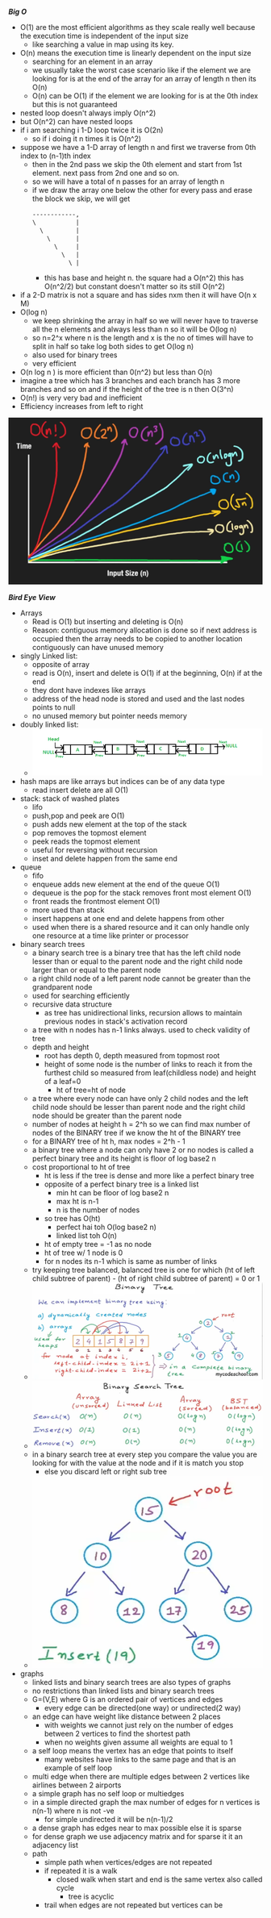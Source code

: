  ***Big O***
- O(1) are the most efficient algorithms as they scale really well because the execution time is independent of the input size
	- like searching a value in map using its key.
- O(n) means the execution time is linearly dependent on the input size
	- searching for an element in an array
	- we usually take the worst case scenario like if the element we are looking for is at the end of the array for an array of length n then its O(n)
	- O(n) can be O(1) if the element we are looking for is at the 0th index but this is not guaranteed
- nested loop doesn't always imply O(n^2) 
- but O(n^2) can have nested loops
- if i am searching i 1-D loop twice it is O(2n)
	- so if i doing it n times it is O(n^2)
- suppose we have a 1-D array of length n and first we traverse from 0th index to (n-1)th index
	- then in the 2nd pass we skip the 0th element and start from 1st element. next pass from 2nd one and so on.
	- so we will have a total of n passes for an array of length n
	- if we draw the array one below the other for every pass and erase the block we skip, we will get 
		```
		------------,
		\			|
		  \			|
			\		|
			  \		|
			    \   |
				  \ |
		```
		- this has base and height n. the square had a O(n^2) this has O(n^2/2) but constant doesn't matter so its still O(n^2)
- if a 2-D matrix is not a square and has sides nxm then it will have O(n x M) 
- O(log n)
	- we keep shrinking the array in half so we will never have to traverse all the n elements and always less than n so it will be O(log n)
	- so n=2^x where n is the length and x is the no of times will have to split in half so take log both sides to get O(log n)
	- also used for binary trees
	- very efficient
- O(n log n ) is more efficient than 0(n^2) but less than O(n)
- imagine a tree which has 3 branches and each branch has 3 more branches and so on and if the height of the tree is n then O(3^n)
- O(n!) is very very bad and inefficient
- Efficiency increases from left to right


![time vs input size](https://raw.githubusercontent.com/JayaswalPrateek/MyCSnotesForME/main/Attachments/Screenshot%20from%202023-01-21%2009-52-29.png)

***Bird Eye View***
- Arrays
	- Read is O(1) but inserting and deleting is O(n)
	- Reason: contiguous memory allocation is done so if next address is occupied then the array needs to be copied to another location contiguously
	can have unused memory
- singly Linked list:
	- opposite of array
	- read is O(n), insert and delete is O(1) if at the beginning, O(n) if at the end
	- they dont have indexes like arrays
	- address of the head node is stored and used and the last nodes points to null
	- no unused memory but pointer needs memory
- doubly linked list:
	- ![doubly linked list](https://raw.githubusercontent.com/JayaswalPrateek/MyCSnotesForME/main/Attachments/DLL1.png)
- hash maps are like arrays but indices can be of any data type
	- read insert delete are all O(1)
- stack: stack of washed plates
	- lifo
	- push,pop and peek are O(1)
	- push adds new element at the top of the stack
	- pop removes the topmost element
	- peek reads the topmost element
	- useful for reversing without recursion
	- inset and delete happen from the same end
- queue 
	- fifo
	- enqueue adds new element at the end of the queue O(1)
	- dequeue is the pop for the stack removes front most element O(1)
	- front reads the frontmost element O(1)
	- more used than stack
	- insert happens at one end and delete happens from other
	- used when there is a shared resource and it can only handle only one resource at a time like printer or processor
- binary search trees
	- a binary search tree is a binary tree that has the left child node lesser than or equal to the parent node and the right child node larger than or equal to the parent node
	- a right child node of a left parent node cannot be greater than the grandparent node 
	- used for searching efficiently
	- recursive data structure
		- as tree has unidirectional links, recursion allows to maintain previous nodes in stack's activation record
	- a tree with n nodes has n-1 links always. used to check validity of tree
	- depth and height
		- root has depth 0, depth measured from topmost root
		- height of some node is the number of links to reach it from the furthest child so measured from leaf(childless node) and height of a leaf=0 
			- ht of tree=ht of node	
	 - a tree where every node can have only 2 child nodes and the left child node should be lesser than parent node and the right child node should be greater than the parent node 
	 - number of nodes at height h = 2^h so we can find max number of nodes of the BINARY tree if we know the ht of the BINARY tree
	 - for a BINARY tree of ht h, max nodes = 2^h - 1
	 - a binary tree where a node can only have 2 or no nodes is called a perfect binary tree and its height is floor of log base2 n 
	 - cost proportional to ht of tree
		 - ht is less if the tree is dense and more like a perfect binary tree
		 - opposite of a perfect binary tree is a linked list
			 - min ht can be floor of log base2 n
			 - max ht is n-1
			 - n is the number of nodes
		- so tree has O(ht)
			- perfect hai toh O(log base2 n)
			- linked list toh O(n)
		- ht of empty tree = -1 as no node
		- ht of tree w/ 1 node is 0
		- for n nodes its n-1 which is same as number of links
	- try keeping tree balanced, balanced tree is one for which (ht of left child subtree of parent) - (ht of right child subtree of parent) = 0 or 1
	- ![binary tree array](https://raw.githubusercontent.com/JayaswalPrateek/MyCSnotesForME/main/Attachments/Screenshot%20from%202023-01-23%2022-31-43.png)
	- ![why use binary search tree](https://raw.githubusercontent.com/JayaswalPrateek/MyCSnotesForME/main/Attachments/Screenshot%20from%202023-01-23%2023-18-36.png)
	- in a binary search tree at every step you compare the value you are looking for with the value at the node and if it is match you stop
		- else you discard left or right sub tree
	- ![this is insertion](https://raw.githubusercontent.com/JayaswalPrateek/MyCSnotesForME/main/Attachments/Screenshot%20from%202023-01-23%2023-29-47.png)
- graphs 
	- linked lists and binary search trees are also types of graphs
	- no restrictions than linked lists and binary search trees
	- G=(V,E) where G is an ordered pair of vertices and edges
		- every edge can be directed(one way) or undirected(2 way)
	- an edge can have weight like distance between 2 places
		- with weights we cannot just rely on the number of edges between 2 vertices to find the shortest path
		- when no weights given assume all weights are equal to 1
	- a self loop means the vertex has an edge that points to itself
		- many websites have links to the same page and that is an example of self loop
	- multi edge when there are multiple edges between 2 vertices like airlines between 2 airports 
	- a simple graph has no self loop or multiedges
	- in a simple directed graph the max number of edges for n vertices is n(n-1) where n is not -ve
		- for simple undirected it will be n(n-1)/2
	- a dense graph has edges near to max possible else it is sparse
	- for dense graph we use adjacency matrix and for sparse it it an adjacency list 
	- path
		- simple path when vertices/edges are not repeated
		- if repeated it is a walk
			- closed walk when start and end is the same vertex also called cycle
				- tree is acyclic
		- trail when edges are not repeated but vertices can be